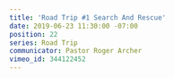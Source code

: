```yaml
---
title: 'Road Trip #1 Search And Rescue'
date: 2019-06-23 11:30:00 -07:00
position: 22
series: Road Trip
communicator: Pastor Roger Archer
vimeo_id: 344122452
---
```


